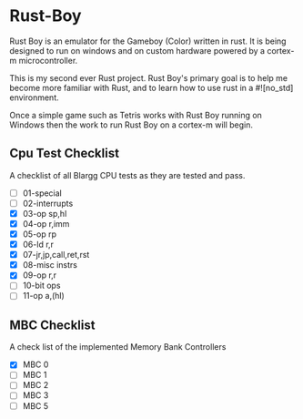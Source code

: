 # Rust-Boy
Rust Boy is an emulator for the Gameboy (Color) written in rust.  It is being designed to run on windows and on custom hardware powered by a cortex-m microcontroller.

This is my second ever Rust project.  Rust Boy's primary goal is to help me become more familiar with Rust, and to learn how to use rust in a #![no_std] environment.  

Once a simple game such as Tetris works with Rust Boy running on Windows then the work to run Rust Boy on a cortex-m will begin.  

## Cpu Test Checklist
A checklist of all Blargg CPU tests as they are tested and pass.

- [ ] 01-special
- [ ] 02-interrupts
- [X] 03-op sp,hl
- [X] 04-op r,imm
- [X] 05-op rp
- [X] 06-ld r,r
- [X] 07-jr,jp,call,ret,rst
- [X] 08-misc instrs
- [X] 09-op r,r
- [ ] 10-bit ops
- [ ] 11-op a,(hl)

## MBC Checklist
A check list of the implemented Memory Bank Controllers
- [X] MBC 0
- [ ] MBC 1
- [ ] MBC 2
- [ ] MBC 3
- [ ] MBC 5